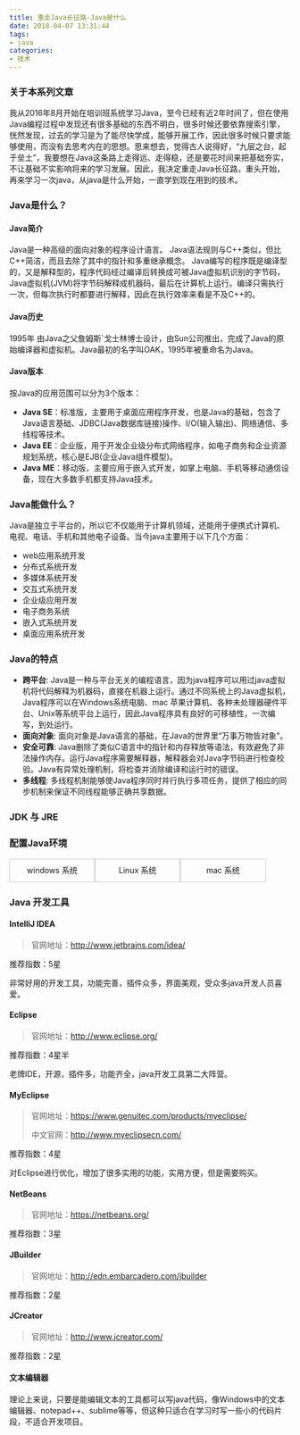 ```yaml
---
title: 重走Java长征路-Java是什么
date: 2018-04-07 13:31:44
tags:
- java
categories:
- 技术
---
```


### 关于本系列文章
我从2016年8月开始在培训班系统学习Java，至今已经有近2年时间了，但在使用Java编程过程中发现还有很多基础的东西不明白，很多时候还要依靠搜索引擎，恍然发现，过去的学习是为了能尽快学成，能够开展工作，因此很多时候只要求能够使用，而没有去思考内在的思想。思来想去，觉得古人说得好，“九层之台，起于垒土”，我要想在Java这条路上走得远、走得稳，还是要花时间来把基础夯实，不让基础不实影响将来的学习发展。因此，我决定重走Java长征路，重头开始，再来学习一次java，从java是什么开始，一直学到现在用到的技术。

### Java是什么？
#### Java简介
Java是一种高级的面向对象的程序设计语言。
Java语法规则与C++类似，但比C++简洁，而且去除了其中的指针和多重继承概念。
Java编写的程序既是编译型的，又是解释型的，程序代码经过编译后转换成可被Java虚拟机识别的字节码，Java虚拟机(JVM)将字节码解释成机器码，最后在计算机上运行。编译只需执行一次，但每次执行时都要进行解释，因此在执行效率来看是不及C++的。

#### Java历史
1995年 由Java之父詹姆斯`戈士林博士设计，由Sun公司推出，完成了Java的原始编译器和虚拟机。Java最初的名字叫OAK，1995年被重命名为Java。



<!-- more -->



#### Java版本
按Java的应用范围可以分为3个版本：
- **Java SE**：标准版，主要用于桌面应用程序开发，也是Java的基础，包含了Java语言基础、JDBC(Java数据库链接)操作、I/O(输入输出)、网络通信、多线程等技术。
- **Java EE**：企业版，用于开发企业级分布式网络程序，如电子商务和企业资源规划系统，核心是EJB(企业Java组件模型)。
- **Java ME**：移动版，主要应用于嵌入式开发，如掌上电脑、手机等移动通信设备，现在大多数手机都支持Java技术。

### Java能做什么？
Java是独立于平台的，所以它不仅能用于计算机领域，还能用于便携式计算机、电视、电话、手机和其他电子设备。当今java主要用于以下几个方面：
- web应用系统开发
- 分布式系统开发
- 多媒体系统开发
- 交互式系统开发
- 企业级应用开发
- 电子商务系统
- 嵌入式系统开发
- 桌面应用系统开发

### Java的特点
- **跨平台**: Java是一种与平台无关的编程语言，因为java程序可以用过java虚拟机将代码解释为机器码，直接在机器上运行。通过不同系统上的Java虚拟机，Java程序可以在Windows系统电脑、mac 苹果计算机、各种未处理器硬件平台、Unix等系统平台上运行，因此Java程序具有良好的可移植性，一次编写，到处运行。
- **面向对象**: 面向对象是Java语言的基础，在Java的世界里“万事万物皆对象”。
- **安全可靠**: Java删除了类似C语言中的指针和内存释放等语法，有效避免了非法操作内存。运行Java程序需要解释器，解释器会对Java字节码进行检查校验。Java有异常处理机制，将检查并消除编译和运行时的错误。
- **多线程**: 多线程机制能够使Java程序同时并行执行多项任务，提供了相应的同步机制来保证不同线程能够正确共享数据。



### JDK 与 JRE



### 配置Java环境
<div style="text-align: left;"><div style="border: 1px #ccc solid;display: inline-table;width: 30%;min-width:130px; height: 40px;text-align: center;line-height: 40px;cursor:pointer;" class="tab" onmouseover="tabHover(this);" onmouseout="tabHoverOut(this)" onclick="clickTabel(0);">windows 系统</div><div style="border: 1px #ccc solid;display: inline-table;width: 30%;min-width:130px; height: 40px;text-align: center;line-height: 40px;cursor:pointer;" class="tab" onmouseover="tabHover(this);" onmouseout="tabHoverOut(this)" onclick="clickTabel(1);">Linux 系统</div><div style="border: 1px #ccc solid;display: inline-table;width: 30%;min-width:130px; height: 40px;text-align: center;line-height: 40px;cursor:pointer;" class="tab" onmouseover="tabHover(this);" onmouseout="tabHoverOut(this)"  onclick="clickTabel(2);"> mac 系统</div></div><div><div style="width: 100%;border: 1px #ccc solid;text-decoration: none;list-style: none;display: none;" class = "content-label"><h4 style="text-align: center;">在Windows系统电脑上安装jdk</h4><hr/><p style="padding: 0px 5px">1. <a href="http://www.oracle.com/technetwork/java/javase/downloads/jdk8-downloads-2133151.html" target="_blank">下载jdk8 安装包</a><br/><img width="100%" src="http://okbn8yrzu.bkt.clouddn.com/download_jdk_4_windows.png"></p><hr><p style="padding: 0px 5px">2. 双击下载好的 <b>.exe</b> 文件，开始安装，在安装过程中会提示选择jdk安装路径，可以选择默认的，也可以自己制定，注意安装路径中不要有中文，这个安装路径需要记住，等会配置环境变量时要使用<br/><img style="margin: 0 auto;max-width: 100%" src="http://okbn8yrzu.bkt.clouddn.com/jdk8_exe.png"></p><hr><p style="padding: 0px 5px">3. 安装完成后，按 <b>Windows 键 + R</b> 运行 “cmd”，打开命令行工具，在命令行中运行 <b>java</b> 命令，如果出现类型下面的提示信息，说明 jdk 安装成功<br><img src="http://okbn8yrzu.bkt.clouddn.com/run_java_cmd.png"></p><hr><p style="padding: 0px 5px">4. 配置环境变量，首先我们找到刚才安装jdk的目录，我是使用的默认安装目录： <b>C:\Program Files\Java\jdk1.8.0_181</b> <br>打开系统控制面板，搜索 “编辑系统环境变量”，点击搜索到的按钮，在弹出的“系统属性”面板中点击“环境变量”；(<span style="font-size: smaller;color: gray">ps: 也可以直接点Windows 开始按钮，在下方搜索框中搜索“编辑系统环境变量”</span>)<br><img width="100%" src="http://okbn8yrzu.bkt.clouddn.com/modify_sys_path.png"></p><hr><p style="padding: 0px 5px">5. 点击“系统变量”下方的 <b>新建</b> 按钮，在弹出的对话框中填入变量名： <b>JAVA_HOME</b> ，变量值：<b>C:\Program Files\Java\jdk1.8.0_181</b> ，即本地jdk的安装路径，这样我们就新建了一个系统环境变量<br><img style="max-width: 50%" src="http://okbn8yrzu.bkt.clouddn.com/modify_sys_path_2.png"><img style="max-width: 50%" src="http://okbn8yrzu.bkt.clouddn.com/modify_sys_path_3.png"><br><br>使用相同的方法，我们新建一个名为 <b>classpath</b> ，值为 <b>%JAVA_HOME%\lib\dt.jar;%JAVA_HOME%\lib\tools.jar</b> 的环境变量<br><br>修改Path，在“系统变量”中找到 <b>Path</b> 项，点击“编辑”，在最后面添加 <b>;%JAVA_HOME%\bin;%JAVA_HOME%\jre\bin;</b> ，注意前后的分号，所有符号都是英文半角状态的<br><img style="max-width: 100%" src="http://okbn8yrzu.bkt.clouddn.com/modify_sys_path_4.png"></p><hr><p style="padding: 0px 5px">6. 验证配置是否正确，运行 “java -version” 命令查询jdk版本号，运行 “javac -version” 查看java编译器版本，运行 “jps” 查询当前运行的java程序<br><img style="max-width: 100%" src="http://okbn8yrzu.bkt.clouddn.com/check_java_version.png"><br>如果提示 “不是内部或外部命令，也不是可运行的程序或批处理文件。” 说明安装或环境变量配置有误<br><span style="font-size: smaller;color: gray">注意：修改完环境变量之后要重新打开命令行，否则可能会导致运行指令失败</span></p></div><div style="width: 100%;border: 1px #ccc solid;text-decoration: none;list-style: none;display: none;" class = "content-label"><h4>在Linux系统上安装jdk</h4><hr></div><div style="width: 100%;border: 1px #ccc solid;text-decoration: none;list-style: none;display: none;" class = "content-label"><h4>在苹果电脑上安装jdk</h4><hr></div></div>
<script>clickTabel(0);function clickTabel(num){var cls = document.getElementsByClassName("content-label");var tabs = document.getElementsByClassName("tab");for(var i=0;i<cls.length;i++){if(i == num){cls[i].style.display='block';}else{cls[i].style.display = 'none';}}; for(var i = 0;i<tabs.length;i++){if(i == num){tabs[i].style.borderColor='#4b4';tabs[i].style.backgroundColor='#5c5';}else{tabs[i].style.borderColor='#ccc';	tabs[i].style.backgroundColor='white';}}}function tabHover(dd){	dd.style.fontWeight='bold';}function tabHoverOut(dd){dd.style.fontWeight='normal';}</script>



### Java 开发工具

#### IntelliJ IDEA

> 官网地址：http://www.jetbrains.com/idea/

推荐指数：5星

非常好用的开发工具，功能完善，插件众多，界面美观，受众多java开发人员喜爱。



#### Eclipse

> 官网地址：http://www.eclipse.org/

推荐指数：4星半

老牌IDE，开源，插件多，功能齐全，java开发工具第二大阵营。



#### MyEclipse

> 官网地址：https://www.genuitec.com/products/myeclipse/
>
> 中文官网：http://www.myeclipsecn.com/

推荐指数：4星

对Eclipse进行优化，增加了很多实用的功能，实用方便，但是需要购买。



#### NetBeans

> 官网地址：https://netbeans.org/

推荐指数：3星





#### JBuilder

> 官网地址：http://edn.embarcadero.com/jbuilder

推荐指数：2星





#### JCreator

> 官网地址：http://www.jcreator.com/

推荐指数：2星



#### 文本编辑器

理论上来说，只要是能编辑文本的工具都可以写java代码，像Windows中的文本编辑器、notepad++、sublime等等，但这种只适合在学习时写一些小的代码片段，不适合开发项目。





